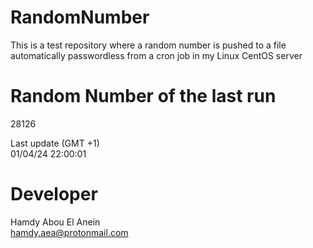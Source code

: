 # RandomNumber    
This is a test repository where a random number is pushed to a file automatically passwordless from a cron job in my Linux CentOS server    
# Random Number of the last run   
28126
      
Last update (GMT +1)    
01/04/24 22:00:01
# Developer    
Hamdy Abou El Anein   
hamdy.aea@protonmail.com
